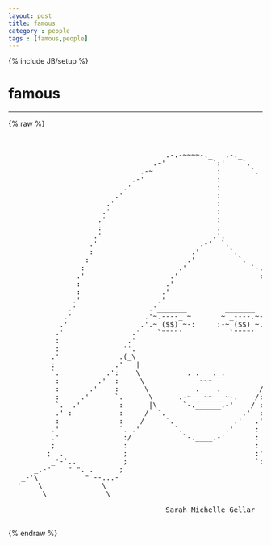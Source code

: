 ```yaml
---
layout: post
title: famous
category : people
tags : [famous,people]
---
```

{% include JB/setup %}
# famous
---
{% raw %}
<pre>


                                     .-.-~~~~-._   .-._
                                  .-&#039;           `:&#039;    `.
                               .-~               :       `.
                             .-&#039;                 :          `.
                           .&#039;                    :            `.
                         .&#039;                      :              `.
                       .&#039;                        :                .
                      .&#039;                         :                `.
                     .&#039;                          :                  ;
                     :                           :                  :
                    .&#039;                          .&#039;.                 `.
                   .&#039;                        .-&#039;  `.                 :
                   :                       .&#039;       `.               ;
                  :                       .&#039;          `.              ;
                 :                      .&#039;               `-.          `.
                .&#039;                    .&#039;                   :`-.        :
                :                    .&#039;                     .  `.       :
                :                   .&#039;                       ;   `.     `.
               .&#039;                  .&#039;                         :    `     :
              .&#039;                 .&#039;_______         _______    :          :
             .&#039;                 .&#039;~.----_ ~       ~ _----.~-. :          :
            .&#039;                 .&#039;.~ ($$) ~-:     :-~ ($$) ~.  :.,        :
           .&#039;                .&#039;    `&quot;&quot;&quot;&quot;&#039;           `&quot;&quot;&quot;&quot;&#039;    `&quot;&quot;,       :
           :                .&#039;                                 . )       : 
           :               &#039;&#039;.                                `-)&#039;       :
          .&#039;              .(_\                                /          :
          :              .&#039;   |                              |           :
          `.           .&#039;:    \           ._.   ._.          /           :
           :         .&#039;  :     \             ~~~            /            :
           :       .&#039;    :      \          _._  _._        /             :
           :     .&#039;      `.      \      .-~___~~___~-.    /:            ;
           `.  .&#039;         :      |\      `-.______.-&#039;    / :            :
           .&#039; :           :     /  `.                  .&#039;  :            :
           :              :    /     `.              .&#039;   .&#039;          . :
          .&#039;              `. .&#039;        `.          .&#039;     :          .: ;
          .&#039;               :/            `-.____.-&#039;       :       . .&#039;:.&#039;
          ;                :                              :    . .&#039;`.: `:
         ;  .              ;                              :&#039;.  ;.:  ``..&#039;
          _&#039;-`..           ;                              `: :&#039;\ &#039;    `
      _.-&quot;    &quot; &quot;. .      ;                                 :&#039;  \
   _-&#039;\           &quot; --...-                                  &#039;    `-.   dp
  &#039;    \              \                                            /`.
        \              \                                          /   `-._

                                     Sarah Michelle Gellar
 </pre>
{% endraw %}
